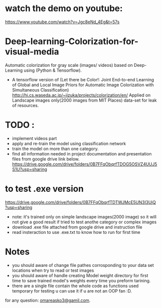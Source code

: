 # watch the demo on youtube:
https://www.youtube.com/watch?v=Jgc8eNd_4Eg&t=57s

# Deep-learning-Colorization-for-visual-media
Automatic colorization for gray scale (images/ videos) based on Deep-Learning using (Python &amp; Tensorflow).
* A tensorflow version of (Let there be Color!: Joint End-to-end Learning of Global and Local Image Priors for Automatic Image Colorization with Simultaneous Classification) http://hi.cs.waseda.ac.jp/~iizuka/projects/colorization/en/
Applied on Landscape images only(2000 images from MIT Places) data-set for leak of resources.


# TODO :
* implement videos part
* apply and re-train the model using classification network
* train the model on more than one category.
* find all information needed in project documentation and presentation files from google drive link below.  https://drive.google.com/drive/folders/0B7FFqObqrfTDOG5OSVZ4UUJ5S1U?usp=sharing

# to test .exe version 
https://drive.google.com/drive/folders/0B7FFqObqrfTDTWJMcE5UN3I3UjQ?usp=sharing
* note: it's trained only on simple landscape images(2000 image) so it will not give a good result if tried to test anothe category or complex images
* download .exe file attached from google drive and instruction file
* read insteraction to use .exe.txt to know how to run for first time

# Notes
* you should aware of change file pathes corrosponding to your data set locations when try to read or test images
* you should aware of handle creating Model weight directory for first time to save trained model's weights every time you preform tarining.
* there are a single file contain the whole code as functions used temporary for testing u can use it if u are not an OOP fan :D.

for any question: omareasko3@gamil.com.

